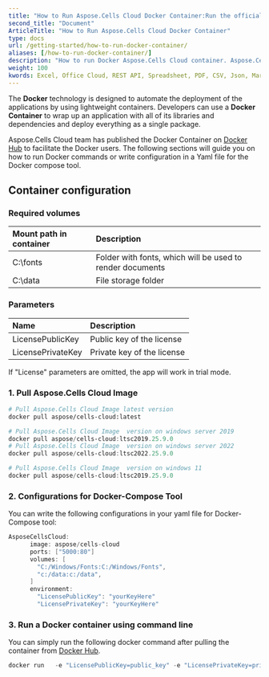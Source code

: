 ```yaml
---
title: "How to Run Aspose.Cells Cloud Docker Container:Run the official Aspose.Cells Cloud container in 3 steps: pull, configure, start."
second_title: "Document"
ArticleTitle: "How to Run Aspose.Cells Cloud Docker Container"
type: docs
url: /getting-started/how-to-run-docker-container/
aliases: [/how-to-run-docker-container/]
description: "How to run Docker Aspose.Cells Cloud container. Aspose.Cells Cloud supports Excel to create, convert, merge, split, protected, inner object operation, and so on."
weight: 100
kwords: Excel, Office Cloud, REST API, Spreadsheet, PDF, CSV, Json, Markdown, How to Run Docker Container
---
```


The **Docker** technology is designed to automate the deployment of the applications by using lightweight containers. Developers can use a **Docker Container** to wrap up an application with all of its libraries and dependencies and deploy everything as a single package.

Aspose.Cells Cloud team has published the Docker Container on [Docker Hub](https://hub.docker.com/r/aspose/cells-cloud) to facilitate the Docker users. The following sections will guide you on how to run Docker commands or write configuration in a Yaml file for the Docker compose tool.

## Container configuration

### Required volumes

|Mount path in container|Description|
| :- | :- |
|C:\fonts|Folder with fonts, which will be used to render documents|
|C:\data|File storage folder|

### Parameters

|Name|Description|
| :- | :- |
|LicensePublicKey|Public key of the license|
|LicensePrivateKey|Private key of the license|

If "License" parameters are omitted, the app will work in trial mode.

### 1. Pull Aspose.Cells Cloud Image

```bash
# Pull Aspose.Cells Cloud Image latest version
docker pull aspose/cells-cloud:latest
```

```powershell
# Pull Aspose.Cells Cloud Image  version on windows server 2019
docker pull aspose/cells-cloud:ltsc2019.25.9.0 
# Pull Aspose.Cells Cloud Image  version on windows server 2022
docker pull aspose/cells-cloud:ltsc2022.25.9.0 

# Pull Aspose.Cells Cloud Image  version on windows 11
docker pull aspose/cells-cloud:ltsc2019.25.9.0 
```

### 2. Configurations for Docker-Compose Tool

You can write the following configurations in your yaml file for Docker-Compose tool:

```JAVA
AsposeCellsCloud:
      image: aspose/cells-cloud
      ports: ["5000:80"]
      volumes: [
        "C:/Windows/Fonts:C:/Windows/Fonts",
        "c:/data:c:/data",
      ]
      environment:
        "LicensePublicKey": "yourKeyHere"
        "LicensePrivateKey": "yourKeyHere"
```

### 3. Run a Docker container using command line

You can simply run the following docker command after pulling the container from [Docker Hub](https://href.li/?https://hub.docker.com/r/aspose/cells-cloud).

```JAVA
docker run   -e "LicensePublicKey=public_key" -e "LicensePrivateKey=private_key" -v c:/data:c:/data  -v C:/Windows/Fonts:C:/Windows/Fonts -p 80:5000   aspose/cells-cloud
```

